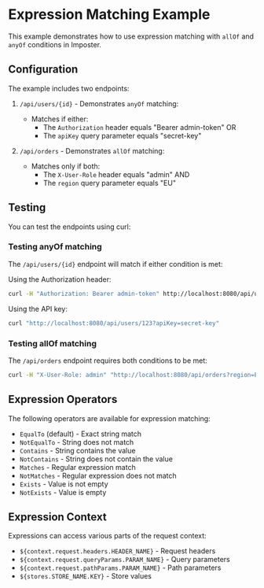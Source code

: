 # Expression Matching Example

This example demonstrates how to use expression matching with `allOf` and `anyOf` conditions in Imposter.

## Configuration

The example includes two endpoints:

1. `/api/users/{id}` - Demonstrates `anyOf` matching:
   - Matches if either:
     - The `Authorization` header equals "Bearer admin-token" OR
     - The `apiKey` query parameter equals "secret-key"

2. `/api/orders` - Demonstrates `allOf` matching:
   - Matches only if both:
     - The `X-User-Role` header equals "admin" AND
     - The `region` query parameter equals "EU"

## Testing

You can test the endpoints using curl:

### Testing anyOf matching

The `/api/users/{id}` endpoint will match if either condition is met:

Using the Authorization header:
```bash
curl -H "Authorization: Bearer admin-token" http://localhost:8080/api/users/123
```

Using the API key:
```bash
curl "http://localhost:8080/api/users/123?apiKey=secret-key"
```

### Testing allOf matching

The `/api/orders` endpoint requires both conditions to be met:

```bash
curl -H "X-User-Role: admin" "http://localhost:8080/api/orders?region=EU"
```

## Expression Operators

The following operators are available for expression matching:

- `EqualTo` (default) - Exact string match
- `NotEqualTo` - String does not match
- `Contains` - String contains the value
- `NotContains` - String does not contain the value
- `Matches` - Regular expression match
- `NotMatches` - Regular expression does not match
- `Exists` - Value is not empty
- `NotExists` - Value is empty

## Expression Context

Expressions can access various parts of the request context:

- `${context.request.headers.HEADER_NAME}` - Request headers
- `${context.request.queryParams.PARAM_NAME}` - Query parameters
- `${context.request.pathParams.PARAM_NAME}` - Path parameters
- `${stores.STORE_NAME.KEY}` - Store values 